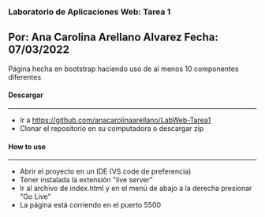 ### **Laboratorio de Aplicaciones Web: Tarea 1**
Por: Ana Carolina Arellano Alvarez
Fecha: 07/03/2022
----------
Página hecha en bootstrap haciendo uso de al menos 10 componentes diferentes

#### **Descargar**
---------
 - Ir a https://github.com/anacarolinaarellano/LabWeb-Tarea1
 - Clonar el repositorio en su computadora o descargar zip

#### **How to use**
--------
 - Abrir el proyecto en un IDE (VS code de preferencia)
 - Tener instalada la extensión "live server"
 - Ir al archivo de index.html y en el menú de abajo a la derecha presionar "Go Live"
 - La página está corriendo en el puerto 5500